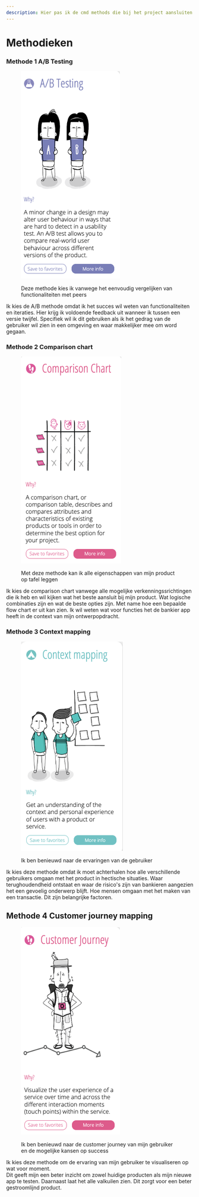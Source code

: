 ```yaml
---
description: Hier pas ik de cmd methods die bij het project aansluiten
---
```


# Methodieken

### Methode 1 A/B Testing&#x20;

<div align="left">

<figure><img src="../../../.gitbook/assets/Schermafbeelding 2022-08-31 om 17.42.56.png" alt=""><figcaption><p>Deze methode kies ik vanwege het eenvoudig vergelijken van functionaliteiten met peers</p></figcaption></figure>

</div>

Ik kies de A/B methode omdat ik het succes wil weten van functionaliteiten en iteraties. Hier krijg ik voldoende feedback uit wanneer ik tussen een versie twijfel. Specifiek wil ik dit gebruiken als ik het gedrag van de gebruiker wil zien in een omgeving en waar makkelijker mee om word gegaan.&#x20;

### Methode 2 Comparison chart

<div align="left">

<figure><img src="../../../.gitbook/assets/Schermafbeelding 2022-08-31 om 17.48.35.png" alt=""><figcaption><p>Met deze methode kan ik alle eigenschappen van mijn product op tafel leggen</p></figcaption></figure>

</div>

Ik kies de comparison chart vanwege alle mogelijke verkenningssrichtingen die ik heb en wil kijken wat het beste aansluit bij mijn product. Wat logische combinaties zijn en wat de beste opties zijn. Met name hoe een bepaalde flow chart er uit kan zien. Ik wil weten wat voor functies het de bankier app heeft in de context van mijn ontwerpopdracht.&#x20;

### Methode 3 Context mapping

<div align="left">

<figure><img src="../../../.gitbook/assets/Schermafbeelding 2022-08-31 om 17.53.18.png" alt=""><figcaption><p>Ik ben benieuwd naar de ervaringen van de gebruiker</p></figcaption></figure>

</div>

Ik kies deze methode omdat ik moet achterhalen hoe alle verschillende gebruikers omgaan met het product in hectische situaties. Waar terughoudendheid ontstaat en waar de risico's zijn van bankieren aangezien het een gevoelig onderwerp blijft. Hoe mensen omgaan met het maken van een transactie. Dit zijn belangrijke factoren.

## Methode 4 Customer journey mapping

<div align="left">

<figure><img src="../../../.gitbook/assets/Schermafbeelding 2022-08-31 om 17.57.23.png" alt=""><figcaption><p>Ik ben benieuwd naar de customer journey van mijn gebruiker en de mogelijke kansen op success</p></figcaption></figure>

</div>

Ik kies deze methode om de ervaring van mijn gebruiker te visualiseren op wat voor moment. \
Dit geeft mijn een beter inzicht om zowel huidige producten als mijn nieuwe app te testen. Daarnaast laat het alle valkuilen zien. Dit zorgt voor een beter gestroomlijnd product.&#x20;

